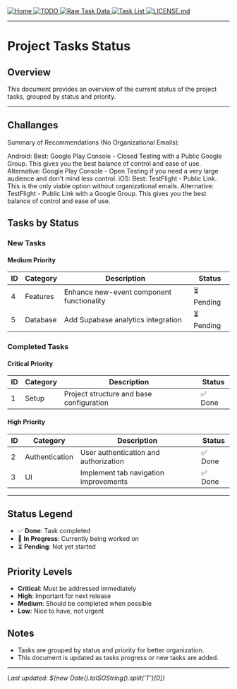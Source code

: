 <div>
  <a href="README.md">
    <img src="https://img.shields.io/badge/README.md-purple" alt="Home">
  </a>
  <a href="TODO.md">
    <img src="https://img.shields.io/badge/TODO.md-red" alt="TODO">
  </a>
  <a href="TODO_RAW_TASK_DATA.md">
    <img src="https://img.shields.io/badge/TODO_RAW_TASK_DATA.md-orange" alt="Raw Task Data">
  </a>
  <a href="TASK_LIST.md">
    <img src="https://img.shields.io/badge/TASK_LIST.md-green" alt="Task List">
  </a>
  <a href="LICENSE.md">
    <img src="https://img.shields.io/badge/LICENSE.md-lightgrey" alt="LICENSE.md">
  </a>
</div>

---

# Project Tasks Status

## Overview

This document provides an overview of the current status of the project tasks, grouped by status and priority.

---

## Challanges

Summary of Recommendations (No Organizational Emails):

Android:
Best: Google Play Console - Closed Testing with a Public Google Group. This gives you the best balance of control and ease of use.
Alternative: Google Play Console - Open Testing if you need a very large audience and don't mind less control.
iOS:
Best: TestFlight - Public Link. This is the only viable option without organizational emails.
Alternative: TestFlight - Public Link with a Google Group. This gives you the best balance of control and ease of use.

## Tasks by Status

### New Tasks

#### Medium Priority

| ID  | Category | Description                               | Status     |
| --- | -------- | ----------------------------------------- | ---------- |
| 4   | Features | Enhance new-event component functionality | ⏳ Pending |
| 5   | Database | Add Supabase analytics integration        | ⏳ Pending |

### Completed Tasks

#### Critical Priority

| ID  | Category | Description                              | Status  |
| --- | -------- | ---------------------------------------- | ------- |
| 1   | Setup    | Project structure and base configuration | ✅ Done |

#### High Priority

| ID  | Category       | Description                           | Status  |
| --- | -------------- | ------------------------------------- | ------- |
| 2   | Authentication | User authentication and authorization | ✅ Done |
| 3   | UI             | Implement tab navigation improvements | ✅ Done |

---

## Status Legend

- ✅ **Done**: Task completed
- 🔄 **In Progress**: Currently being worked on
- ⏳ **Pending**: Not yet started

## Priority Levels

- **Critical**: Must be addressed immediately
- **High**: Important for next release
- **Medium**: Should be completed when possible
- **Low**: Nice to have, not urgent

## Notes

- Tasks are grouped by status and priority for better organization.
- This document is updated as tasks progress or new tasks are added.

---

_Last updated: ${new Date().toISOString().split('T')[0]}_
